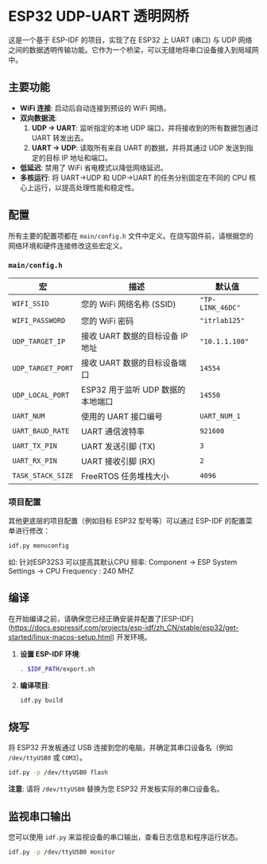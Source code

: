 # ESP32 UDP-UART 透明网桥

这是一个基于 ESP-IDF 的项目，实现了在 ESP32 上 UART (串口) 与 UDP 网络之间的数据透明传输功能。它作为一个桥梁，可以无缝地将串口设备接入到局域网中。

## 主要功能

- **WiFi 连接**: 启动后自动连接到预设的 WiFi 网络。
- **双向数据流**:
    1.  **UDP -> UART**: 监听指定的本地 UDP 端口，并将接收到的所有数据包通过 UART 转发出去。
    2.  **UART -> UDP**: 读取所有来自 UART 的数据，并将其通过 UDP 发送到指定的目标 IP 地址和端口。
- **低延迟**: 禁用了 WiFi 省电模式以降低网络延迟。
- **多核运行**: 将 UART->UDP 和 UDP->UART 的任务分别固定在不同的 CPU 核心上运行，以提高处理性能和稳定性。

## 配置

所有主要的配置项都在 `main/config.h` 文件中定义。在烧写固件前，请根据您的网络环境和硬件连接修改这些宏定义。

### `main/config.h`
| 宏 | 描述 | 默认值 |
|---|---|---|
| `WIFI_SSID` | 您的 WiFi 网络名称 (SSID) | `"TP-LINK_46DC"` |
| `WIFI_PASSWORD` | 您的 WiFi 密码 | `"itrlab125"` |
| `UDP_TARGET_IP` | 接收 UART 数据的目标设备 IP 地址 | `"10.1.1.100"` |
| `UDP_TARGET_PORT` | 接收 UART 数据的目标设备端口 | `14554` |
| `UDP_LOCAL_PORT` | ESP32 用于监听 UDP 数据的本地端口 | `14550` |
| `UART_NUM` | 使用的 UART 接口编号 | `UART_NUM_1` |
| `UART_BAUD_RATE` | UART 通信波特率 | `921600` |
| `UART_TX_PIN` | UART 发送引脚 (TX) | `3` |
| `UART_RX_PIN` | UART 接收引脚 (RX) | `2` |
| `TASK_STACK_SIZE` | FreeRTOS 任务堆栈大小 | `4096` |

### 项目配置

其他更底层的项目配置（例如目标 ESP32 型号等）可以通过 ESP-IDF 的配置菜单进行修改：
```bash
idf.py menuconfig
```
如:
针对ESP32S3 可以提高其默认CPU 频率:
Component -> ESP System Settings -> CPU Frequency : 240 MHZ

## 编译

在开始编译之前，请确保您已经正确安装并配置了[ESP-IDF] (https://docs.espressif.com/projects/esp-idf/zh_CN/stable/esp32/get-started/linux-macos-setup.html)  开发环境。

1.  **设置 ESP-IDF 环境**:
    ```bash
    . $IDF_PATH/export.sh
    ```
2.  **编译项目**:
    ```bash
    idf.py build
    ```

## 烧写

将 ESP32 开发板通过 USB 连接到您的电脑，并确定其串口设备名（例如 `/dev/ttyUSB0` 或 `COM3`）。

```bash
idf.py -p /dev/ttyUSB0 flash
```
**注意**: 请将 `/dev/ttyUSB0` 替换为您 ESP32 开发板实际的串口设备名。

## 监视串口输出

您可以使用 `idf.py` 来监视设备的串口输出，查看日志信息和程序运行状态。

```bash
idf.py -p /dev/ttyUSB0 monitor
```
